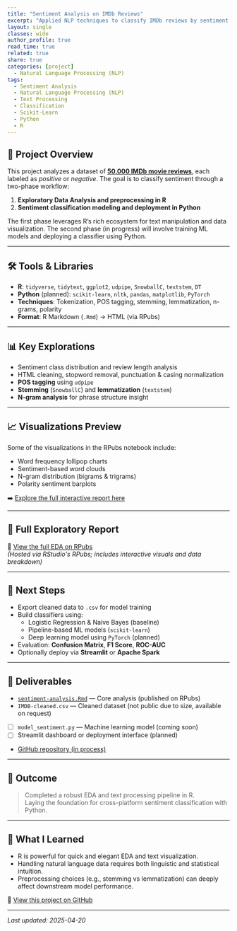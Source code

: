 ```yaml
---
title: "Sentiment Analysis on IMDb Reviews"
excerpt: "Applied NLP techniques to classify IMDb reviews by sentiment using R and Python. Includes EDA, tokenization, visualization, and plans for classification models and deployment."
layout: single
classes: wide
author_profile: true
read_time: true
related: true
share: true
categories: [project]
  - Natural Language Processing (NLP)
tags:
  - Sentiment Analysis
  - Natural Language Processing (NLP)
  - Text Processing
  - Classification
  - Scikit-Learn
  - Python
  - R
---
```


## 🎯 Project Overview

This project analyzes a dataset of **[50,000 IMDb movie reviews](https://www.kaggle.com/datasets/lakshmi25npathi/imdb-dataset-of-50k-movie-reviews)**, each labeled as _positive_ or _negative_. The goal is to classify sentiment through a two-phase workflow:

1. **Exploratory Data Analysis and preprocessing in R**  
2. **Sentiment classification modeling and deployment in Python**

The first phase leverages R’s rich ecosystem for text manipulation and data visualization. The second phase (in progress) will involve training ML models and deploying a classifier using Python.

---

## 🛠️ Tools & Libraries

- **R**: `tidyverse`, `tidytext`, `ggplot2`, `udpipe`, `SnowballC`, `textstem`, `DT`
- **Python** (planned): `scikit-learn`, `nltk`, `pandas`, `matplotlib`, `PyTorch`
- **Techniques**: Tokenization, POS tagging, stemming, lemmatization, n-grams, polarity
- **Format**: R Markdown (`.Rmd`) → HTML (via RPubs)

---

## 📊 Key Explorations

- Sentiment class distribution and review length analysis
- HTML cleaning, stopword removal, punctuation & casing normalization
- **POS tagging** using `udpipe`
- **Stemming** (`SnowballC`) and **lemmatization** (`textstem`)
- **N-gram analysis** for phrase structure insight

---

## 📈 Visualizations Preview

Some of the visualizations in the RPubs notebook include:

- Word frequency lollipop charts
- Sentiment-based word clouds
- N-gram distribution (bigrams & trigrams)
- Polarity sentiment barplots

➡️ [Explore the full interactive report here](https://rpubs.com/tu_usuario/tu_publicacion)

---

## 📘 Full Exploratory Report

🔗 [View the full EDA on RPubs](https://rpubs.com/tu_usuario_o_url_del_EDA)  
_(Hosted via RStudio's RPubs; includes interactive visuals and data breakdown)_

---

## 🔮 Next Steps

- Export cleaned data to `.csv` for model training
- Build classifiers using:
  - Logistic Regression & Naive Bayes (baseline)
  - Pipeline-based ML models (`scikit-learn`)
  - Deep learning model using `PyTorch` (planned)
- Evaluation: **Confusion Matrix**, **F1 Score**, **ROC-AUC**
- Optionally deploy via **Streamlit** or **Apache Spark**

---

## 🧾 Deliverables

- [`sentiment-analysis.Rmd`](https://rpubs.com/tu_usuario/tu_publicacion) — Core analysis (published on RPubs)
- `IMDB-cleaned.csv` — Cleaned dataset (not public due to size, available on request)
- [ ] `model_sentiment.py` — Machine learning model (coming soon)
- [ ] Streamlit dashboard or deployment interface (planned)
- [GitHub repository (in process)](https://github.com/alexmatiasas/Sentiment-Analysis)

---

## 📌 Outcome

> Completed a robust EDA and text processing pipeline in R.  
> Laying the foundation for cross-platform sentiment classification with Python.

---

## 🧠 What I Learned

- R is powerful for quick and elegant EDA and text visualization.
- Handling natural language data requires both linguistic and statistical intuition.
- Preprocessing choices (e.g., stemming vs lemmatization) can deeply affect downstream model performance.

🔗 [View this project on GitHub](https://github.com/alexmatiasas/Sentiment-Analysis)

---

_Last updated: 2025-04-20_
